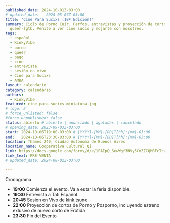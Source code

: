```yaml
---
published_date: 2024-10-01Z-03:00
# updated_date:   2024-05-07Z-03:00
title: "Cine Para Sucixs (18ª Edición)"
summary: Ciclo de Porno Cuir. Perfos, entrevistas y proyección de cortos porno
  queer-lgtb. Venite a ver cine sucio y mojarte con nosotres.
tags:
  - español
  - KinkyVibe
  - porno
  - queer
  - pago
  - cine
  - entrevista
  - sesión en vivo
  - Cine para Sucixs
  - AMBA
layout: calendario
category: calendario
authors:
  - KinkyVibe
featured: cine-para-sucixs-miniatura.jpg
# logo: 2
# force_unlisted: false
#force_unpublished: false
status: abierto # abierto | anunciado | agotadas | cancelado
# opening_date: 2023-09-03Z-03:00
start: 2024-10-06T19:00-03:00 # [YYYY]-[MM]-[DD]T[hh]:[mm]-03:00
end:   2024-10-06T23:30-03:00 # [YYYY]-[MM]-[DD]T[hh]:[mm]-03:00
location: Thames 240, Ciudad Autónoma de Buenos Aires
location_name: Cooperativa Cultural Qi
link: https://docs.google.com/forms/d/e/1FAIpQLSewWgf3NVy5CmZZCQMBFcTczV5WRew5VlXBREGvLvizXRusFw/viewform?usp=sf_link
link_text: PRE-VENTA
# updated_date: 2024-08-02Z-03:00

---
```

Cronograma
- **19:00** Comienza el evento. Va a estar la feria disponible.
- **19:30** Entrevista a Tati Español
- **20:45** Sesion en Vivo de kink.tsune
- **22:00** Proyección de cortos de Porno y Posporno, incluyendo estreno exlusivo de nuevo corto de Erótida
- **23:30** Fin del Evento